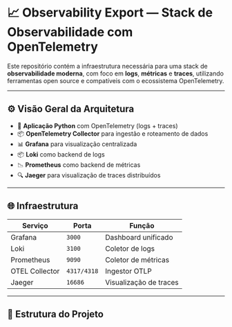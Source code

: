 # 📈 Observability Export — Stack de Observabilidade com OpenTelemetry

Este repositório contém a infraestrutura necessária para uma stack de **observabilidade moderna**, com foco em **logs**, **métricas** e **traces**, utilizando ferramentas open source e compatíveis com o ecossistema OpenTelemetry.

---

## ⚙️ Visão Geral da Arquitetura

- 🐍 **Aplicação Python** com OpenTelemetry (logs + traces)
- 📦 **OpenTelemetry Collector** para ingestão e roteamento de dados
- 📊 **Grafana** para visualização centralizada
- 📦 **Loki** como backend de logs
- 📉 **Prometheus** como backend de métricas
- 🔍 **Jaeger** para visualização de traces distribuídos

---

## 🌐 Infraestrutura

| Serviço         | Porta  | Função                     |
|-----------------|--------|----------------------------|
| Grafana         | `3000` | Dashboard unificado        |
| Loki            | `3100` | Coletor de logs            |
| Prometheus      | `9090` | Coletor de métricas        |
| OTEL Collector  | `4317/4318` | Ingestor OTLP         |
| Jaeger          | `16686` | Visualização de traces     |

---

## 📁 Estrutura do Projeto



